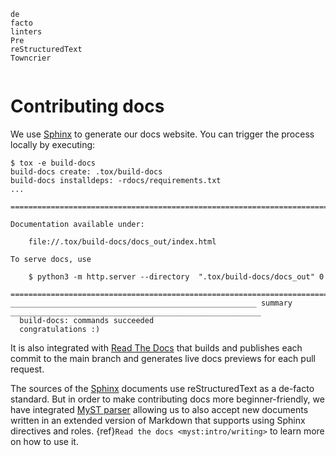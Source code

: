<!-- markdownlint-disable first-line-heading -->
```{spelling}
de
facto
linters
Pre
reStructuredText
Towncrier
```

```{include} ../../.github/CONTRIBUTING.md
```

# Contributing docs

We use [Sphinx] to generate our docs website. You can trigger
the process locally by executing:

<!-- cspell:disable -->
```shell-session
$ tox -e build-docs
build-docs create: .tox/build-docs
build-docs installdeps: -rdocs/requirements.txt
...

========================================================================================================================

Documentation available under:

    file://.tox/build-docs/docs_out/index.html

To serve docs, use

    $ python3 -m http.server --directory  ".tox/build-docs/docs_out" 0

========================================================================================================================
_______________________________________________________ summary ________________________________________________________
  build-docs: commands succeeded
  congratulations :)
```
<!-- cspell:enable -->

It is also integrated with [Read The Docs] that builds and
publishes each commit to the main branch and generates live
docs previews for each pull request.

The sources of the [Sphinx] documents use reStructuredText as a
de-facto standard. But in order to make contributing docs more
beginner-friendly, we have integrated [MyST parser] allowing us
to also accept new documents written in an extended version of
Markdown that supports using Sphinx directives and roles.
{ref}`Read the docs <myst:intro/writing>` to learn more on how
to use it.

[MyST parser]: https://pypi.org/project/myst-parser/
[Read The Docs]: https://readthedocs.org
[Sphinx]: https://www.sphinx-doc.org

```{include} ../changelog-fragments.d/README.md
```
